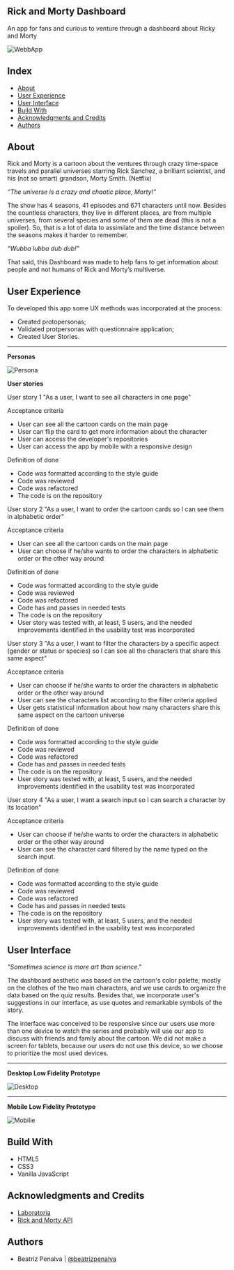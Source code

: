 ## Rick and Morty Dashboard

An app for fans and curious to venture through a dashboard about Ricky and Morty

![WebbApp](./src/img/readme.gif)

## Index

* [About](#about)
* [User Experience](#user-experience)
* [User Interface](#user-interface)
* [Build With](#build-with)
* [Acknowledgments and Credits](#acknowledgments-and-credits)
* [Authors](#authors)

## About
Rick and Morty is a cartoon about the ventures through crazy time-space travels and parallel universes starring Rick Sanchez,  a brilliant scientist, and his (not so smart) grandson, Morty Smith. (Netflix)

*“The universe is a crazy and chaotic place, Morty!”*

The show has 4 seasons, 41 episodes and 671 characters until now. Besides the countless characters, they live in different places, are from multiple universes, from several species and some of them are dead (this is not a spoiler). So, that is a lot of data to assimilate and the time distance between the seasons makes it harder to remember. 

*“Wubba lubba dub dub!”* 

That said, this Dashboard was made to help fans to get information about people and not humans of Rick and Morty’s multiverse. 


## User Experience

To developed this app some UX methods was incorporated at the process:
- Created protopersonas;
- Validated protpersonas with questionnaire application;
- Created User Stories.

***
**Personas**

![Persona](./src/img/personas.png)

**User stories**

User story 1
"As a user, I want to see all characters in one page"

Acceptance criteria
- User can see all the cartoon cards on the main page
- User can flip the card to get more information about the character
- User can access the developer's repositories
- User can access the app by mobile with a responsive design

Definition of done
- Code was formatted according to the style guide
- Code was reviewed
- Code was refactored
- The code is on the repository

User story 2
"As a user, I want to order the cartoon cards so I can see them in alphabetic order"

Acceptance criteria
- User can see all the cartoon cards on the main page
- User can choose if he/she wants to order the characters in alphabetic order or the other way around

Definition of done
- Code was formatted according to the style guide
- Code was reviewed
- Code was refactored
- Code has and passes in needed tests
- The code is on the repository
- User story was tested with, at least, 5 users, and the needed improvements identified in the usability test was incorporated

User story 3
"As a user, I want to filter the characters by a specific aspect (gender or status or species) so I can see all the characters that share this same aspect"

Acceptance criteria
- User can choose if he/she wants to order the characters in alphabetic order or the other way around
- User can see the characters list according to the filter criteria applied
- User gets statistical information about how many characters share this same aspect on the cartoon universe

Definition of done
- Code was formatted according to the style guide
- Code was reviewed
- Code was refactored
- Code has and passes in needed tests
- The code is on the repository
- User story was tested with, at least, 5 users, and the needed improvements identified in the usability test was incorporated

User story 4
"As a user, I want a search input so I can search a character by its location"

Acceptance criteria
- User can choose if he/she wants to order the characters in alphabetic order or the other way around
- User can see the character card filtered by the name typed on the search input.

Definition of done
- Code was formatted according to the style guide
- Code was reviewed
- Code was refactored
- Code has and passes in needed tests
- The code is on the repository
- User story was tested with, at least, 5 users, and the needed improvements identified in the usability test was incorporated

## User Interface
*"Sometimes science is more art than science."*

The dashboard aesthetic was based on the cartoon's color palette, mostly on the clothes of the two main characters, and we use cards to organize the data based on the quiz results. Besides that, we incorporate user's suggestions in our interface, as use quotes and remarkable symbols of the story. 

The interface was conceived to be responsive since our users use more than one device to watch the series and probably will use our app to discuss with friends and family about the cartoon. We did not make a screen for tablets, because our users do not use this device, so we choose to prioritize the most used devices. 

***
**Desktop Low Fidelity Prototype**

![Desktop](./src/img/desktop-prototype.png)

***
**Mobile Low Fidelity Prototype**

![Mobilie](./src/img/mobile-prototype.png)

## Build With 
* HTML5
* CSS3
* Vanilla JavaScript

## Acknowledgments and Credits
* [Laboratoria](https://www.laboratoria.la/)
* [Rick and Morty API](https://rickandmortyapi.com/)

## Authors
* Beatriz Penalva | [@beatrizpenalva](https://github.com/beatrizpenalva) 
